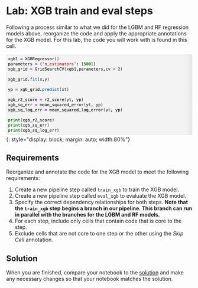 # Lab: XGB train and eval steps

Following a process similar to what we did for the LGBM and RF regression
models above, reorganize the code and apply the appropriate annotations for
the XGB model. For this lab, the code you will work with is found in this cell.

![xgb step](images/xgb-step.png)
{: style="display: block; margin: auto; width:80%"}

## Requirements 

Reorganize and annotate the code for the XGB model to meet the following
requirements:

1. Create a new pipeline step called `train_xgb` to train the XGB model.
2. Create a new pipeline step called `eval_xgb` to evaluate the XGB model.
3. Specify the correct dependency relationships for both steps. **Note that
   the `train_xgb` step begins a branch in our pipeline. This branch can run
   in parallel with the branches for the LGBM and RF models.**
4. For each step, include only cells that contain code that is core to the
   step.
5. Exclude cells that are not core to one step or the other using the
   *Skip Cell* annotation.

## Solution

When you are finished, compare your notebook to the
[solution](lab-xgb-train-eval-solution.md) and make any necessary changes so
that your notebook matches the solution.


